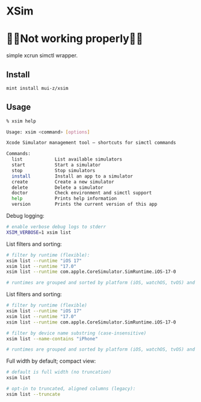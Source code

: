 # XSim
# 🚧🚧Not working properly🚧🚧

simple xcrun simctl wrapper.


## Install

```sh
mint install mui-z/xsim
```


## Usage

```sh
% xsim help

Usage: xsim <command> [options]

Xcode Simulator management tool – shortcuts for simctl commands

Commands:
  list            List available simulators
  start           Start a simulator
  stop            Stop simulators
  install         Install an app to a simulator
  create          Create a new simulator
  delete          Delete a simulator
  doctor          Check environment and simctl support
  help            Prints help information
  version         Prints the current version of this app
```

Debug logging:

```sh
# enable verbose debug logs to stderr
XSIM_VERBOSE=1 xsim list
```


List filters and sorting:

```sh
# filter by runtime (flexible):
xsim list --runtime "iOS 17"
xsim list --runtime "17.0"
xsim list --runtime com.apple.CoreSimulator.SimRuntime.iOS-17-0

# runtimes are grouped and sorted by platform (iOS, watchOS, tvOS) and version (desc)
```


List filters and sorting:

```sh
# filter by runtime (flexible)
xsim list --runtime "iOS 17"
xsim list --runtime "17.0"
xsim list --runtime com.apple.CoreSimulator.SimRuntime.iOS-17-0

# filter by device name substring (case-insensitive)
xsim list --name-contains "iPhone"

# runtimes are grouped and sorted by platform (iOS, watchOS, tvOS) and version (desc)
```

Full width by default; compact view:

```sh
# default is full width (no truncation)
xsim list

# opt-in to truncated, aligned columns (legacy):
xsim list --truncate
```
